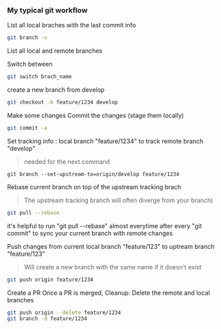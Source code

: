
### My typical git workflow
List all local braches with the last commit info
```bash
git branch -v
```
List all local and remote branches

Switch between
```bash
git switch brach_name
```

create a new branch from develop
```bash
git checkout -b feature/1234 develop
```
Make some changes 
Commit the changes (stage them locally)
```bash
git commit -a
```
Set tracking info : local branch "feature/1234" to track remote branch "develop"
> needed for the next command
```
git branch --set-upstream-to=origin/develop feature/1234
```
Rebase current branch on top of the upstream tracking brach 
> The upstream tracking branch will often diverge from your branch)
```bash
git pull --rebase
```
it's helpful to run "git pull --rebase" almost everytime after every "git commit" to sync your current branch with remote changes

Push changes from current local branch "feature/123" to uptream branch "feature/123"
>Will create a new branch with the same name if it doesn't exist
```bash
git push origin feature/1234
```

Create a PR
Once a PR is merged, Cleanup: Delete the remote and local branches
```bash
git push origin --delete feature/1234
git branch -d feature/1234
```
